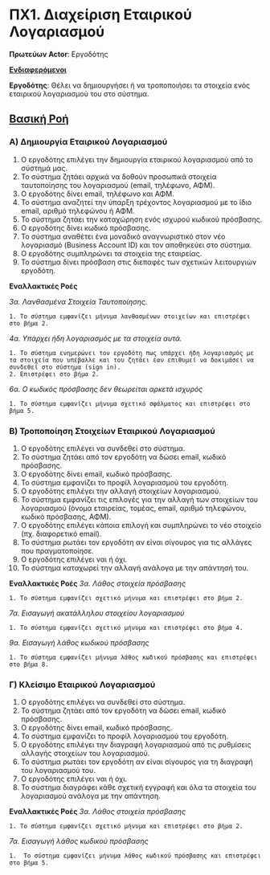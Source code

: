 # ΠΧ1. Διαχείριση Εταιρικού Λογαριασμού

**Πρωτεύων Actor**: Εργοδότης

<u>**Ενδιαφερόμενοι**</u>

**Εργοδότης**: Θέλει να δημιουργήσει ή να τροποποιήσει τα στοιχεία ενός εταιρικού λογαριασμού του στο σύστημα.

## <u>Βασική Ροή</u>

### Α) Δημιουργία Εταιρικού Λογαριασμού

1. Ο εργοδότης επιλέγει την δημιουργία εταιρικού λογαριασμού από το σύστημά μας.
2. Το σύστημα ζητάει αρχικά να δοθούν προσωπικά στοιχεία ταυτοποίησης του λογαριασμού (email, τηλέφωνο, ΑΦΜ).
3. Ο εργοδότης δίνει email, τηλέφωνο και ΑΦΜ.
4. Το σύστημα αναζητεί την ύπαρξη τρέχοντος λογαριασμού με το ίδιο email, αριθμό τηλεφώνου ή ΑΦΜ.
5. Το σύστημα ζητάει την καταχώρηση ενός ισχυρού κωδικού πρόσβασης.
6. Ο εργοδότης δίνει κωδικό πρόσβασης.
7. Το σύστημα αναθέτει ένα μοναδικό αναγνωριστικό στον νέο λογαριασμό (Business Account ID) και τον αποθηκεύει στο σύστημα.
8. Ο εργοδότης συμπληρώνει τα στοιχεία της εταιρείας.
9. Το σύστημα δίνει πρόσβαση στις διεπαφές των σχετικών λειτουργιών εργοδότη.


**Εναλλακτικές Ροές**

*3α. Λανθασμένα Στοιχεία Ταυτοποίησης.*  

    1. Το σύστημα εμφανίζει μήνυμα λανθασμένων στοιχείων και επιστρέφει στο βήμα 2.

*4α. Υπάρχει ήδη λογαριασμός με τα στοιχεία αυτά.*

    1. Το σύστημα ενημερώνει τον εργοδότη πως υπάρχει ήδη λογαριασμός με τα στοιχεία που υπέβαλλε και του ζητάει έαν επιθυμεί να δοκιμάσει να συνδεθεί στο σύστημα (sign in).
    2. Επιστρέφει στο βήμα 2.

*6α. Ο κωδικός πρόσβασης δεν θεωρείται αρκετά ισχυρός*

    1. Το σύστημα εμφανίζει μήνυμα σχετικό σφάλματος και επιστρέφει στο βήμα 5.

### Β) Τροποποίηση Στοιχείων Εταιρικού Λογαριασμού

1. Ο εργοδότης επιλέγει να συνδεθεί στο σύστημα.
2. Το σύστημα ζητάει από τον εργοδότη να δώσει email, κωδικό πρόσβασης. 
3. Ο εργοδότης δίνει email, κωδικό πρόσβασης.
4. Το σύστημα εμφανίζει το προφίλ λογαριασμού του εργοδότη.
5. Ο εργοδότης επιλέγει την αλλαγή στοιχείων λογαριασμού.
6. Το σύστημα εμφανίζει τις επιλογές για την αλλαγή των στοιχείων του λογαριασμού (όνομα εταιρείας, τομέας, email, αριθμό τηλεφώνου, κωδικό πρόσβασης, ΑΦΜ).
7. Ο εργοδότης επιλέγει κάποια επιλογή και συμπληρώνει το νέο στοιχείο (πχ. διαφορετικό email).
8. Το σύστημα ρωτάει τον εργοδότη αν είναι σίγουρος για τις αλλάγες που πραγματοποίησε.
9. Ο εργοδότης επιλέγει ναι ή όχι.
10. Το σύστημα καταχωρεί την αλλαγή ανάλογα με την απάντησή του.
   
**Εναλλακτικές Ροές**
*3α. Λάθος στοιχεία πρόσβασης*

    1. Το σύστημα εμφανίζει σχετικό μήνυμα και επιστρέφει στο βήμα 2.

*7α. Εισαγωγή ακατάλληλου στοιχείου λογαριασμού*

    1. Το σύστημα εμφανίζει σχετικό μήνυμα και επιστρέφει στο βήμα 4.
   
*9α. Εισαγωγή λάθος κωδικού πρόσβασης*

    1. Το σύστημα εμφανίζει μήνυμα λάθος κωδικού πρόσβασης και επιστρέφει στο βήμα 8.


### Γ) Κλείσιμο Εταιρικού Λογαριασμού

1. Ο εργοδότης επιλέγει να συνδεθεί στο σύστημα.
2. Το σύστημα ζητάει από τον εργοδότη να δώσει email, κωδικό πρόσβασης. 
3. Ο εργοδότης δίνει email, κωδικό πρόσβασης.
4. Το σύστημα εμφανίζει το προφίλ λογαριασμού του εργοδότη.
5. Ο εργοδότης επιλέγει την διαγραφή λογαριασμού από τις ρυθμίσεις αλλαγής στοιχείων του λογαριασμού.
6. Το σύστημα ρωτάει τον εργοδότη αν είναι σίγουρος για τη διαγραφή του λογαριασμού του.
7. Ο εργοδότης επιλέγει ναι ή όχι.
8. Το σύστημα διαγράφει κάθε σχετική εγγραφή και όλα τα στοιχεία του λογαριασμού ανάλογα με την απάντηση.

**Εναλλακτικές Ροές**
*3α. Λάθος στοιχεία πρόσβασης*

    1. Το σύστημα εμφανίζει σχετικό μήνυμα και επιστρέφει στο βήμα 2.

*7α. Εισαγωγή λάθος κωδικού πρόσβασης*

    1.  Το σύστημα εμφανίζει μήνυμα λάθος κωδικού πρόσβασης και επιστρέφει στο βήμα 5.